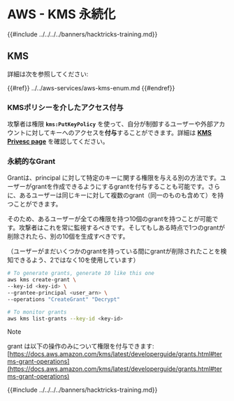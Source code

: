 # AWS - KMS 永続化

{{#include ../../../../banners/hacktricks-training.md}}

## KMS

詳細は次を参照してください:

{{#ref}}
../../aws-services/aws-kms-enum.md
{{#endref}}

### KMSポリシーを介したアクセス付与

攻撃者は権限 **`kms:PutKeyPolicy`** を使って、自分が制御するユーザーや外部アカウントに対してキーへのアクセスを**付与**することができます。詳細は [**KMS Privesc page**](../../aws-privilege-escalation/aws-kms-privesc/README.md) を確認してください。

### 永続的なGrant

Grantは、principal に対して特定のキーに関する権限を与える別の方法です。ユーザーがgrantを作成できるようにするgrantを付与することも可能です。さらに、あるユーザーは同じキーに対して複数のgrant（同一のものも含めて）を持つことができます。

そのため、あるユーザーが全ての権限を持つ10個のgrantを持つことが可能です。攻撃者はこれを常に監視するべきです。そしてもしある時点で1つのgrantが削除されたら、別の10個を生成すべきです。

（ユーザーがまだいくつかのgrantを持っている間にgrantが削除されたことを検知できるよう、2ではなく10を使用しています）
```bash
# To generate grants, generate 10 like this one
aws kms create-grant \
--key-id <key-id> \
--grantee-principal <user_arn> \
--operations "CreateGrant" "Decrypt"

# To monitor grants
aws kms list-grants --key-id <key-id>
```
> [!NOTE]
> grant は以下の操作のみについて権限を付与できます: [https://docs.aws.amazon.com/kms/latest/developerguide/grants.html#terms-grant-operations](https://docs.aws.amazon.com/kms/latest/developerguide/grants.html#terms-grant-operations)

{{#include ../../../../banners/hacktricks-training.md}}
